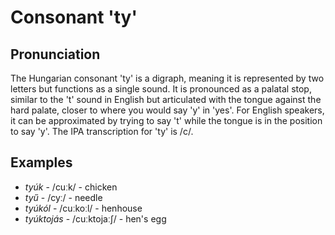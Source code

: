 # Consonant 'ty'

## Pronunciation
The Hungarian consonant 'ty' is a digraph, meaning it is represented by two letters but functions as a single sound. It is pronounced as a palatal stop, similar to the 't' sound in English but articulated with the tongue against the hard palate, closer to where you would say 'y' in 'yes'. For English speakers, it can be approximated by trying to say 't' while the tongue is in the position to say 'y'. The IPA transcription for 'ty' is /c/.

## Examples
- *tyúk* - /cuːk/ - chicken
- *tyű* - /cyː/ - needle
- *tyúkól* - /cuːkoːl/ - henhouse
- *tyúktojás* - /cuːktojaːʃ/ - hen's egg